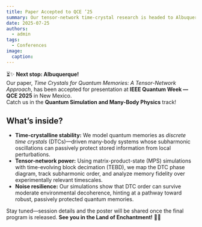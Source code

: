 ```yaml
---
title: Paper Accepted to QCE ’25
summary: Our tensor-network time-crystal research is headed to Albuquerque!
date: 2025-07-25
authors:
  - admin
tags:
  - Conferences
image:
  caption: 
---
```


⏳✨ **Next stop: Albuquerque!**  
Our paper, *Time Crystals for Quantum Memories: A Tensor-Network Approach*, has been accepted for presentation at **IEEE Quantum Week — QCE 2025** in New Mexico.  
Catch us in the **Quantum Simulation and Many-Body Physics** track!

## What’s inside?

- **Time-crystalline stability:** We model quantum memories as *discrete time crystals* (DTCs)—driven many-body systems whose subharmonic oscillations can passively protect stored information from local perturbations.
- **Tensor-network power:** Using matrix-product-state (MPS) simulations with time-evolving block decimation (TEBD), we map the DTC phase diagram, track subharmonic order, and analyze memory fidelity over experimentally relevant timescales.
- **Noise resilience:** Our simulations show that DTC order can survive moderate environmental decoherence, hinting at a pathway toward robust, passively protected quantum memories.

Stay tuned—session details and the poster will be shared once the final program is released. **See you in the Land of Enchantment!** 🌵🌌
